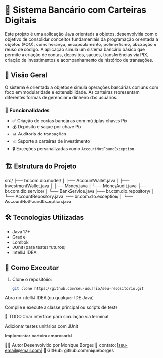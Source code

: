 # 💸 Sistema Bancário com Carteiras Digitais

Este projeto é uma aplicação Java orientada a objetos, desenvolvida com o objetivo de consolidar conceitos fundamentais da programação orientada a objetos (POO), como herança, encapsulamento, polimorfismo, abstração e reuso de código. A aplicação simula um sistema bancário básico que permite a criação de contas, depósitos, saques, transferências via PIX, criação de investimentos e acompanhamento de histórico de transações.

## 🧠 Visão Geral

O sistema é orientado a objetos e simula operações bancárias comuns com foco em modularidade e extensibilidade. As carteiras representam diferentes formas de gerenciar o dinheiro dos usuários.

### 🔧 Funcionalidades

- ✅ Criação de contas bancárias com múltiplas chaves Pix
- 💰 Depósito e saque por chave Pix
- 📊 Auditoria de transações
- 📈 Suporte a carteiras de investimento
- 🔒 Exceções personalizadas como `AccountNotFoundException`

## 🏗️ Estrutura do Projeto

src/
├── br.com.dio.model/
│ ├── AccountWallet.java
│ ├── InvestmentWallet.java
│ ├── Money.java
│ └── MoneyAudit.java
├── br.com.dio.service/
│ └── BankService.java
├── br.com.dio.repository/
│ └── AccountRepository.java
├── br.com.dio.exception/
│ └── AccountNotFoundException.java


## 🛠️ Tecnologias Utilizadas

- Java 17+
- Gradle
- Lombok
- JUnit (para testes futuros)
- IntelliJ IDEA

## 🚀 Como Executar

1. Clone o repositório:
   ```bash
   git clone https://github.com/seu-usuario/seu-repositorio.git
Abra no IntelliJ IDEA (ou qualquer IDE Java)

Compile e execute a classe principal ou scripts de teste

📌 TODO
 Criar interface para simulação via terminal

 Adicionar testes unitários com JUnit

 Implementar carteira empresarial

🧑‍💻 Autor
Desenvolvido por Monique Borges
📧 contato: [seu-email@email.com]
🔗 GitHub: github.com/niqueborges
